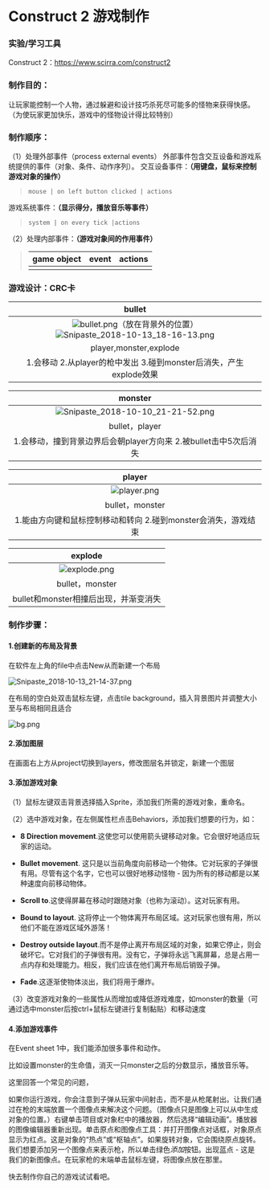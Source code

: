 
# Construct 2 游戏制作



### 实验/学习工具

Construct 2：https://www.scirra.com/construct2



### 制作目的：

让玩家能控制一个人物，通过躲避和设计技巧杀死尽可能多的怪物来获得快感。（为使玩家更加快乐，游戏中的怪物设计得比较特别）

### 制作顺序：

（1）处理外部事件（process external events）
外部事件包含交互设备和游戏系统提供的事件（对象、条件、动作序列）。
交互设备事件：**（用键盘，鼠标来控制游戏对象的操作）**

> ```
> mouse | on left button clicked | actions
> ```

游戏系统事件：**（显示得分，播放音乐等事件）**

> ```
> system | on every tick |actions
> ```

（2）处理内部事件：**（游戏对象间的作用事件）**

> | game object | event | actions |
> | ----------- | ----- | ------- |
> |             |       |         |

### 游戏设计：CRC卡

|                            bullet                            |
| :----------------------------------------------------------: |
| ![bullet.png](https://github.com/beilineili/huangjzmhomework/blob/gh-pages/images/bullet.png?raw=true)（放在背景外的位置）![Snipaste_2018-10-13_18-16-13.png](https://github.com/beilineili/huangjzmhomework/blob/gh-pages/images/Snipaste_2018-10-13_18-16-13.png?raw=true) |
|                    player,monster,explode                    |
| 1.会移动 2.从player的枪中发出 3.碰到monster后消失，产生explode效果 |



|                           monster                            |
| :----------------------------------------------------------: |
| ![Snipaste_2018-10-10_21-21-52.png](https://github.com/beilineili/huangjzmhomework/blob/gh-pages/images/Snipaste_2018-10-10_21-21-52.png?raw=true) |
|                        bullet，player                        |
| 1.会移动，撞到背景边界后会朝player方向来 2.被bullet击中5次后消失 |



|                            player                            |
| :----------------------------------------------------------: |
| ![player.png](https://github.com/beilineili/huangjzmhomework/blob/gh-pages/images/player.png?raw=true) |
|                       bullet，monster                        |
| 1.能由方向键和鼠标控制移动和转向 2.碰到monster会消失，游戏结束 |

|                           explode                            |
| :----------------------------------------------------------: |
| ![explode.png](https://github.com/beilineili/huangjzmhomework/blob/gh-pages/images/explode.png?raw=true) |
|                       bullet，monster                        |
|            bullet和monster相撞后出现，并渐变消失             |

### 制作步骤：

#### 1.创建新的布局及背景

在软件左上角的file中点击New从而新建一个布局

![Snipaste_2018-10-13_21-14-37.png](https://github.com/beilineili/huangjzmhomework/blob/gh-pages/images/Snipaste_2018-10-13_21-14-37.png?raw=true)

在布局的空白处双击鼠标左键，点击tile background，插入背景图片并调整大小至与布局相同且适合

![bg.png](https://github.com/beilineili/huangjzmhomework/blob/gh-pages/images/bg.png?raw=true)

#### 2.添加图层

在画面右上方从project切换到layers，修改图层名并锁定，新建一个图层





#### 3.添加游戏对象

（1）鼠标左键双击背景选择插入Sprite，添加我们所需的游戏对象，重命名。

（2）选中游戏对象，在左侧属性栏点击Behaviors，添加我们想要的行为，如：

-  **8 Direction movement**.这使您可以使用箭头键移动对象。它会很好地适应玩家的运动。

- **Bullet movement**. 这只是以当前角度向前移动一个物体。它对玩家的子弹很有用。尽管有这个名字，它也可以很好地移动怪物 - 因为所有的移动都是以某种速度向前移动物体。
- **Scroll to**.这使得屏幕在移动时跟随对象（也称为滚动）。这对玩家有用。
- **Bound to layout**. 这将停止一个物体离开布局区域。这对玩家也很有用，所以他们不能在游戏区域外游荡！
- **Destroy outside layout**.而不是停止离开布局区域的对象，如果它停止，则会破坏它。它对我们的子弹很有用。没有它，子弹将永远飞离屏幕，总是占用一点内存和处理能力。相反，我们应该在他们离开布局后销毁子弹。
- **Fade**.这逐渐使物体淡出，我们将用于爆炸。

（3）改变游戏对象的一些属性从而增加或降低游戏难度，如monster的数量（可通过选中monster后按ctrl+鼠标左键进行复制黏贴）和移动速度

#### 4.添加游戏事件

在Event sheet 1中，我们能添加很多事件和动作。

比如设置monster的生命值，消灭一只monster之后的分数显示，播放音乐等。







这里回答一个常见的问题，

​       如果你运行游戏，你会注意到子弹从玩家中间射击，而不是从枪尾射出。让我们通过在枪的末端放置一个图像点来解决这个问题。（图像点只是图像上可以从中生成对象的位置。）右键单击项目或对象栏中的播放器，然后选择“编辑动画”。播放器的图像编辑器重新出现。单击原点和图像点工具：并打开图像点对话框，对象原点显示为红点。这是对象的“热点”或“枢轴点”。如果旋转对象，它会围绕原点旋转。我们想要添加另一个图像点来表示枪，所以单击绿色*添加*按钮。出现蓝点 - 这是我们的新图像点。在玩家枪的末端单击鼠标左键，将图像点放在那里。



快去制作你自己的游戏试试看吧。